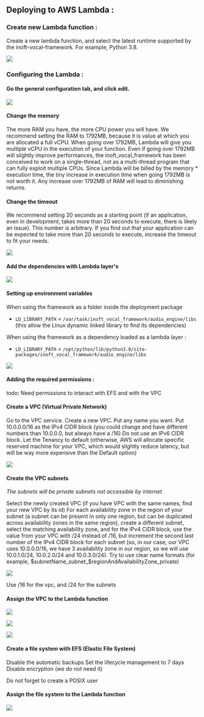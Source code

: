 ## Deploying to AWS Lambda :

### Create new Lambda function : 

Create a new lambda function, and select the latest runtime supported 
by the inoft-vocal-framework. For example, Python 3.8.

![](assets/create_function_with_appropriate_runtime.PNG)

### Configuring the Lambda :

#### Go the general configuration tab, and click edit.
![](assets/general_configuration_tab.PNG)

#### Change the memory
The more RAM you have, the more CPU power you will have. We recommend setting the RAM to 1792MB, because it is value at
which you are allocated a full vCPU. When going over 1792MB, Lambda will give you multiple vCPU in the execution of your
function. Even if going over 1792MB will slightly improve performances, the inoft_vocal_framework has been conceived to 
work on a single-thread, not as a multi-thread program that can fully exploit multiple CPUs. Since Lambda will be billed
by the memory * execution time, the tiny increase in execution time when going 1792MB is not worth it. Any increase over
1792MB of RAM will lead to diminishing returns.

#### Change the timeout
We recommend setting 20 seconds as a starting point (if an application, even in development, takes more than 20 seconds 
to execute, there is likely an issue). This number is arbitrary. If you find out that your application can be expected 
to take more than 20 seconds to execute, increase the timeout to fit your needs.

![](assets/memory_size_and_timeout.PNG)

#### Add the dependencies with Lambda layer's

![](assets/add_lambda_layer.PNG)

#### Setting up environment variables

When using the framework as a folder inside the deployment package
- `LD_LIBRARY_PATH` = `/var/task/inoft_vocal_framework/audio_engine/libs` (this allow the Linux dynamic linked library to find its dependencies)

When using the framework as a dependency loaded as a lambda layer :
- `LD_LIBRARY_PATH` = `/opt/python/lib/python3.8/site-packages/inoft_vocal_framework/audio_engine/libs`

![](assets/AwsLambdaEnvironmentVariables.PNG)

#### Adding the required permissions :

todo:
Need permissions to interact with EFS and with the VPC

#### Create a VPC (Virtual Private Network)

Go to the VPC service.
Create a new VPC.
Put any name you want.
Put 10.0.0.0/16 as the IPv4 CIDR block (you could change and have 
different numbers than 10.0.0.0, but always have a /16)
Do not use an IPv6 CIDR block.
Let the Tenancy to default (otherwise, AWS will allocate specific reserved machine for your VPC, which would slightly 
reduce latency, but will be way more expensive than the Default option)

![](assets/create_vpc.PNG)

#### Create the VPC subnets

*The subnets will be private subnets not accessible by internet*

Select the newly created VPC (if you have VPC with the same names, find your new VPC by its id)
For each availability zone in the region of your subnet (a subnet can be present in only one region, but can be duplicated
across availability zones in the same region), create a different subnet, select the matching availability zone, and for
the IPv4 CIDR block, use the value from your VPC with /24 instead of /16, but increment the second last number of the IPv4 
CIDR block for each subnet (so, in our case, our VPC uses 10.0.0.0/16, we have 3 availability zone in our region, so we
will use 10.0.1.0/24, 10.0.2.0/24 and 10.0.3.0/24).
Try to use clear name formats (for example, $subnetName_subnet_$regionAndAvailabilityZone_private)

![](assets/vpc_subnets_creation.PNG)

Use /16 for the vpc, and /24 for the subnets

#### Assign the VPC to the Lambda function

![](assets/assign_vpc.PNG)

![](assets/assign_vpc_final.PNG)

![](assets/expected_vpc_result.PNG)

#### Create a file system with EFS (Elastic File System)

Disable the automatic backups
Set the lifecycle management to 7 days
Disable encryption (we do not need it)

Do not forget to create a POSIX user

#### Assign the file system to the Lambda function

![](assets/add_file_system.PNG)
